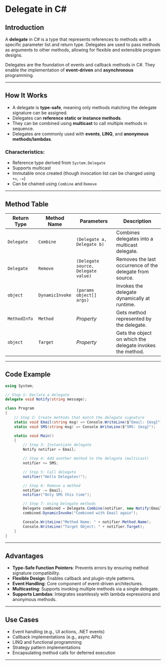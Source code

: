 # Delegate in C\#

## Introduction

A **delegate** in C# is a type that represents references to methods with a specific parameter list and return type. Delegates are used to pass methods as arguments to other methods, allowing for flexible and extensible program designs.

Delegates are the foundation of events and callback methods in C#. They enable the implementation of **event-driven** and **asynchronous** programming.

---

## How It Works

* A delegate is **type-safe**, meaning only methods matching the delegate signature can be assigned.
* Delegates can **reference static or instance methods**.
* They can be combined using **multicast** to call multiple methods in sequence.
* Delegates are commonly used with **events**, **LINQ**, and **anonymous methods/lambdas**.

### Characteristics:

* Reference type derived from `System.Delegate`
* Supports multicast
* Immutable once created (though invocation list can be changed using `+=`, `-=`)
* Can be chained using `Combine` and `Remove`

---

## Method Table

| Return Type  | Method Name     | Parameters                          | Description                                               |
| ------------ | --------------- | ----------------------------------- | --------------------------------------------------------- |
| `Delegate`   | `Combine`       | `(Delegate a, Delegate b)`          | Combines delegates into a multicast delegate.             |
| `Delegate`   | `Remove`        | `(Delegate source, Delegate value)` | Removes the last occurrence of the delegate from source.  |
| `object`     | `DynamicInvoke` | `(params object[] args)`            | Invokes the delegate dynamically at runtime.              |
| `MethodInfo` | `Method`        | *Property*                          | Gets method represented by the delegate.                  |
| `object`     | `Target`        | *Property*                          | Gets the object on which the delegate invokes the method. |

---

## Code Example

```csharp
using System;

// Step 1: Declare a delegate
delegate void Notify(string message);

class Program
{
    // Step 2: Create methods that match the delegate signature
    static void Email(string msg) => Console.WriteLine($"Email: {msg}");
    static void SMS(string msg) => Console.WriteLine($"SMS: {msg}");

    static void Main()
    {
        // Step 3: Instantiate delegate
        Notify notifier = Email;

        // Step 4: Add another method to the delegate (multicast)
        notifier += SMS;

        // Step 5: Call delegate
        notifier("Hello Delegates!");

        // Step 6: Remove a method
        notifier -= Email;
        notifier("Only SMS this time");

        // Step 7: Using Delegate methods
        Delegate combined = Delegate.Combine(notifier, new Notify(Email));
        combined.DynamicInvoke("Combined with Email again");

        Console.WriteLine("Method Name: " + notifier.Method.Name);
        Console.WriteLine("Target Object: " + notifier.Target);
    }
}
```

---

## Advantages

* **Type-Safe Function Pointers**: Prevents errors by ensuring method signature compatibility.
* **Flexible Design**: Enables callback and plugin-style patterns.
* **Event Handling**: Core component of event-driven architectures.
* **Multicasting**: Supports invoking multiple methods via a single delegate.
* **Supports Lambdas**: Integrates seamlessly with lambda expressions and anonymous methods.

---

## Use Cases

* Event handling (e.g., UI actions, .NET events)
* Callback implementations (e.g., async APIs)
* LINQ and functional programming
* Strategy pattern implementations
* Encapsulating method calls for deferred execution

---
